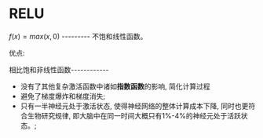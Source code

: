 # RELU

$f(x)=max(x,0)$  ---------  不饱和线性函数。

优点:

相比饱和非线性函数------------

-  没有了其他复杂激活函数中诸如**指数函数**的影响, 简化计算过程
- 避免了梯度爆炸和梯度消失;  
- 只有一半神经元处于激活状态, 使得神经网络的整体计算成本下降, 同时也更符合生物研究规律, 即大脑中在同一时间大概只有1%-4%的神经元处于活跃状态。;  